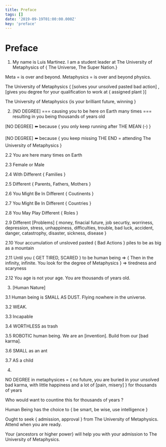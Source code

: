 ```yaml
---
title: Preface
tags: []
date: '2019-09-19T01:00:00.000Z'
key: 'preface'
---
```


# Preface

1. My name is Luis Martinez. I am a student leader at The University of Metaphysics of { The Universe, The Super Nation.}

Meta = is over and beyond. Metaphysics = is over and beyond physics.

The University of Metaphysics { [solves your unsolved pasted bad action] , [gives you degree for your qualification to work at { assigned plant }]

The University of Metaphysics {is your brilliant future, winning }

2. [NO DEGREE] === causing you to be here on Earth many times === resulting in you being thousands of years old

[NO DEGREE] ⬅️ because { you only keep running after THE MEAN (-) }

[NO DEGREE] ⬅️ because { you keep missing THE END = attending The University of Metaphysics }

2.2 You are here many times on Earth

2.3 Female or Male

2.4 With Different { Families }

2.5 Different { Parents, Fathers, Mothers }

2.6 You Might Be In Different { Coutinents }

2.7 You Might Be In Different { Countries }

2.8 You May Play Different { Roles }

2.9 Different [Problems] { money, finacial future, job securtiy, worriness, depression, stress, unhappiness, difficulties, trouble, bad luck, accident, danger, catastrophy, disaster, sickness, disease }

2.10 Your accumulation of unsloved pasted { Bad Actions } piles to be as big as a mountain  

2.11 Until you { GET TIRED, SCARED } to be human being  => { Then in the infinity, infinite. You look for the degree of Metaphysics } => tiredness and scaryness

2.12 You age is not your age. You are thousands of years old.

3. [Human Nature]

3.1 Human being is SMALL AS DUST. Flying nowhere in the universe.

3.2 WEAK.

3.3 Incapable

3.4 WORTHLESS as trash

3.5 ROBOTIC human being. We are an [invention]. Build from our [bad karma].

3.6 SMALL as an ant

3.7 AS a child

4.

NO DEGREE in metaphysices = { no future, you are buried in your unsolved bad karma, with little happiness and a lot of [pain, misery] } for thousands of years

Who would want to countine this for thousands of years ? 

Human Being has the choice to { be smart, be wise, use intelligence }

Ought to seek { admission, approval } from The University of Metaphysics. Attend when you are ready.

Your {ancestors or higher power} will help you with your admission to The University of Metaphysics.
